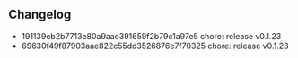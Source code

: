 ## Changelog
* 191139eb2b7713e80a9aae391659f2b79c1a97e5 chore: release v0.1.23
* 69630f49f87903aae822c55dd3526876e7f70325 chore: release v0.1.23
